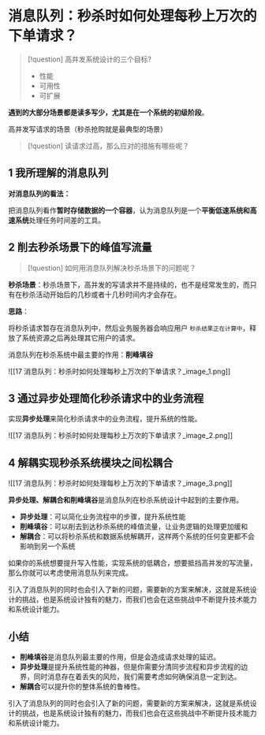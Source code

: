 # 消息队列：秒杀时如何处理每秒上万次的下单请求？

> [!question] 高并发系统设计的三个目标?
>
> - 性能
> - 可用性
> - 可扩展

**遇到的大部分场景都是读多写少，尤其是在一个系统的初级阶段**。

高并发写请求的场景（秒杀抢购就是最典型的场景）

> [!question] 读请求过高，那么应对的措施有哪些呢？

## 1 我所理解的消息队列

**对消息队列的看法：**

把消息队列看作**暂时存储数据的一个容器**，认为消息队列是一个**平衡低速系统和高速系统**处理任务时间差的工具。

## 2 削去秒杀场景下的峰值写流量

> [!question] 如何用消息队列解决秒杀场景下的问题呢？

**秒杀场景**：秒杀场景下，高并发的写请求并不是持续的，也不是经常发生的，而只有在秒杀活动开始后的几秒或者十几秒时间内才会存在。

**思路**：

将秒杀请求暂存在消息队列中，然后业务服务器会响应用户 `秒杀结果正在计算中`，释放了系统资源之后再处理其它用户的请求。

消息队列在秒杀系统中最主要的作用：**削峰填谷**

![[17 消息队列：秒杀时如何处理每秒上万次的下单请求？_image_1.png]]

## 3 通过异步处理简化秒杀请求中的业务流程

实现**异步处理**来简化秒杀请求中的业务流程，提升系统的性能。

![[17 消息队列：秒杀时如何处理每秒上万次的下单请求？_image_2.png]]

## 4 解耦实现秒杀系统模块之间松耦合

![[17 消息队列：秒杀时如何处理每秒上万次的下单请求？_image_3.png]]

**异步处理、解耦合和削峰填谷**是消息队列在秒杀系统设计中起到的主要作用。

- **异步处理**：可以简化业务流程中的步骤，提升系统性能
- **削峰填谷**：可以削去到达秒杀系统的峰值流量，让业务逻辑的处理更加缓和
- **解耦合**：可以将秒杀系统和数据系统解耦开，这样两个系统的任何变更都不会影响到另一个系统

如果你的系统想要提升写入性能，实现系统的低耦合，想要抵挡高并发的写流量，那么你就可以考虑使用消息队列来完成。

引入了消息队列的同时也会引入了新的问题，需要新的方案来解决，这就是系统设计的挑战，也是系统设计独有的魅力，而我们也会在这些挑战中不断提升技术能力和系统设计能力。

## 小结

- **削峰填谷**是消息队列最主要的作用，但是会造成请求处理的延迟。
- **异步处理**是提升系统性能的神器，但是你需要分清同步流程和异步流程的边界，同时消息存在着丢失的风险，我们需要考虑如何确保消息一定到达。
- **解耦合**可以提升你的整体系统的鲁棒性。

引入了消息队列的同时也会引入了新的问题，需要新的方案来解决，这就是系统设计的挑战，也是系统设计独有的魅力，而我们也会在这些挑战中不断提升技术能力和系统设计能力。
